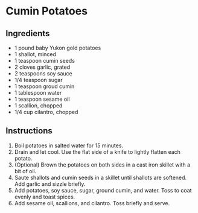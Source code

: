 # Cumin Potatoes

## Ingredients

- 1 pound baby Yukon gold potatoes
- 1 shallot, minced
- 1 teaspoon cumin seeds
- 2 cloves garlic, grated
- 2 teaspoons soy sauce
- 1/4 teaspoon sugar
- 1 teaspoon groud cumin
- 1 tablespoon water
- 1 teaspoon sesame oil
- 1 scallion, chopped
- 1/4 cup cilantro, chopped

## Instructions

1. Boil potatoes in salted water for 15 minutes.
2. Drain and let cool. Use the flat side of a knife to lightly flatten each potato.
3. (Optional) Brown the potatoes on both sides in a cast iron skillet with a bit of oil.
4. Saute shallots and cumin seeds in a skillet until shallots are softened. Add garlic and sizzle briefly.
5. Add potatoes, soy sauce, sugar, ground cumin, and water. Toss to coat evenly and toast spices.
6. Add sesame oil, scallions, and cilantro. Toss briefly and serve.
